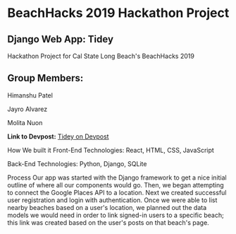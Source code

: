 # BeachHacks 2019 Hackathon Project
## Django Web App: Tidey
Hackathon Project for Cal State Long Beach's BeachHacks 2019

## Group Members:
Himanshu Patel

Jayro Alvarez

Molita Nuon

**Link to Devpost:** [Tidey on Devpost](https://devpost.com/software/beachcleaning)

How We built it
Front-End Technologies: React, HTML, CSS, JavaScript

Back-End Technologies: Python, Django, SQLite

Process Our app was started with the Django framework to get a nice initial outline of where all our components would go. Then, we began attempting to connect the Google Places API to a location. Next we created successful user registration and login with authentication. Once we were able to list nearby beaches based on a user's location, we planned out the data models we would need in order to link signed-in users to a specific beach; this link was created based on the user's posts on that beach's page.
